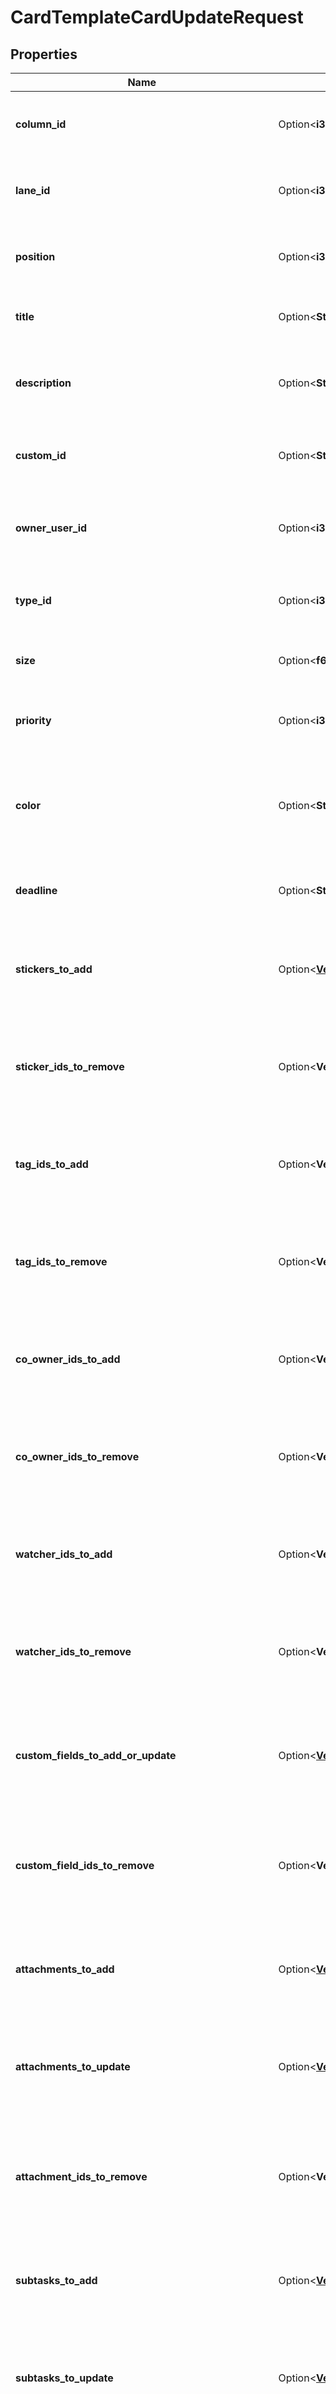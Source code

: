# CardTemplateCardUpdateRequest

## Properties

Name | Type | Description | Notes
------------ | ------------- | ------------- | -------------
**column_id** | Option<**i32**> | The column id of the updated card of card template. | [optional]
**lane_id** | Option<**i32**> | The lane id of the updated card of card template. | [optional]
**position** | Option<**i32**> | The position of the updated card of card template. | [optional]
**title** | Option<**String**> | The title of the updated card of card template. | [optional]
**description** | Option<**String**> | The description of the updated card of card template. | [optional]
**custom_id** | Option<**String**> | The custom id of the updated card of card template. | [optional]
**owner_user_id** | Option<**i32**> | The user id of assignee of the updated card of card template. | [optional]
**type_id** | Option<**i32**> | The type id of the updated card of card template. | [optional]
**size** | Option<**f64**> | The size of the updated card of card template. | [optional]
**priority** | Option<**i32**> | The priority of the updated card of card template. | [optional]
**color** | Option<**String**> | The color of the updated card of card template. 6 hexadecimal characters are expected. | [optional]
**deadline** | Option<**String**> | The deadline of the updated card of card template. | [optional]
**stickers_to_add** | Option<[**Vec<crate::models::CardTemplateStickerAddRequest>**](CardTemplateStickerAddRequest.md)> | A list of strickers which will be added to the updated card of card template. | [optional]
**sticker_ids_to_remove** | Option<**Vec<i32>**> | A list of stricker ids which will be removed from the updated card of card template. | [optional]
**tag_ids_to_add** | Option<**Vec<i32>**> | A list of tag ids which will be added to the updated card of card template. | [optional]
**tag_ids_to_remove** | Option<**Vec<i32>**> | A list of tag ids which will be removed from the updated card of card template. | [optional]
**co_owner_ids_to_add** | Option<**Vec<i32>**> | A list of co-owner ids which will be added to the updated card of card template. | [optional]
**co_owner_ids_to_remove** | Option<**Vec<i32>**> | A list of co-owner ids which will be removed from the updated card of card template. | [optional]
**watcher_ids_to_add** | Option<**Vec<i32>**> | A list of watcher ids which will be added to the updated card of card template. | [optional]
**watcher_ids_to_remove** | Option<**Vec<i32>**> | A list of watcher ids which will be removed from the updated card of card template. | [optional]
**custom_fields_to_add_or_update** | Option<[**Vec<crate::models::CardTemplateCustomFieldWithIdAddOrUpdateRequest>**](CardTemplateCustomFieldWithIdAddOrUpdateRequest.md)> | A list of custom fields which will be add or update to the updated card of card template. | [optional]
**custom_field_ids_to_remove** | Option<**Vec<i32>**> | A list of custom field ids which will be removed from the updated card of card template. | [optional]
**attachments_to_add** | Option<[**Vec<crate::models::CardTemplateAttachmentCreateRequest>**](CardTemplateAttachmentCreateRequest.md)> | A list of attachments which will be added to the updated card of card template. | [optional]
**attachments_to_update** | Option<[**Vec<crate::models::CardTemplateAttachmentWithIdUpdateRequest>**](CardTemplateAttachmentWithIdUpdateRequest.md)> | A list of attachments which will be updated for the updated card of card template. | [optional]
**attachment_ids_to_remove** | Option<**Vec<i32>**> | A list of attachment ids which will be removed from the updated card of card template. | [optional]
**subtasks_to_add** | Option<[**Vec<crate::models::CardTemplateSubtaskCreateRequest>**](CardTemplateSubtaskCreateRequest.md)> | A list of subtasks which will be added to the updated card of card template. | [optional]
**subtasks_to_update** | Option<[**Vec<crate::models::CardTemplateSubtaskWithIdUpdateRequest>**](CardTemplateSubtaskWithIdUpdateRequest.md)> | A list of subtasks which will be updated for the updated card of card template. | [optional]
**subtask_ids_to_remove** | Option<**Vec<i32>**> | A list of subtask ids which will be removed from the updated card of card template. | [optional]
**annotations_to_add** | Option<[**Vec<crate::models::AnnotationAddOrUpdateRequest>**](AnnotationAddOrUpdateRequest.md)> | A list of annotations which will be added to the updated card of card template. | [optional]
**annotations_to_update** | Option<[**Vec<crate::models::AnnotationAddOrUpdateRequest>**](AnnotationAddOrUpdateRequest.md)> | A list of annotations which will be updated for the updated card of card template. | [optional]
**annotations_to_remove** | Option<[**Vec<crate::models::AnnotationRemoveRequest>**](AnnotationRemoveRequest.md)> | A list of annotations which will be removed from the updated card of card template. | [optional]
**links_to_existing_template_cards_to_add_or_update** | Option<[**Vec<crate::models::CardTemplateLinkAddOrUpdateRequest>**](CardTemplateLinkAddOrUpdateRequest.md)> | A list of links to existing cards which will be add or update. | [optional]
**links_to_existing_template_cards_to_remove** | Option<[**Vec<crate::models::CardTemplateLinkRemoveRequest>**](CardTemplateLinkRemoveRequest.md)> | A list of links to existing cards which will be remove. | [optional]
**links_to_new_template_cards_to_add** | Option<[**Vec<crate::models::CardTemplateLinkToNewTemplateCardToAddRequest>**](CardTemplateLinkToNewTemplateCardToAddRequest.md)> | A list of links to existing cards which will be remove. | [optional]

[[Back to Model list]](../README.md#documentation-for-models) [[Back to API list]](../README.md#documentation-for-api-endpoints) [[Back to README]](../README.md)


